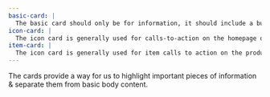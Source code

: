 ```yaml
---
basic-card: |
  The basic card should only be for information, it should include a button, but never a link itself.
icon-card: |
  The icon card is generally used for calls-to-action on the homepage or highlights on inside pages.
item-card: |
  The icon card is generally used for item calls to action on the product page.
---
```


The cards provide a way for us to highlight important pieces of information & separate them from basic body content.
